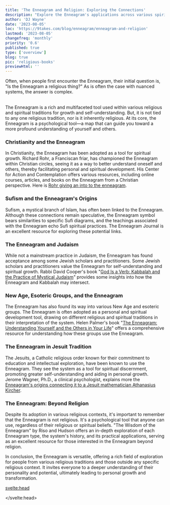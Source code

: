 ```yaml
---
title: 'The Enneagram and Religion: Exploring the Connections'
description: "Explore the Enneagram's applications across various spiritual traditions and its use as a universal tool for self-understanding"
author: 'DJ Wayne'
date: '2023-08-05'
loc: 'https://9takes.com/blog/enneagram/enneagram-and-religion'
lastmod: '2023-08-05'
changefreq: 'monthly'
priority: '0.6'
published: true
type: ['overview']
blog: true
pic: 'religious-books'
previewHtml: ''
---
```


<script>
	import  PopCard  from "../../lib/components/atoms/PopCard.svelte";
</script>

<p class="firstLetter">Often, when people first encounter the Enneagram, their initial question is, "Is the Enneagram a religious thing?" As is often the case with nuanced systems, the answer is complex.</p>

<div
	style="display: flex;
    justify-content: center;
    margin: 1rem 0;
	"
>
  <PopCard
		image={`/blogs/religious-books.webp`}
		showIcon={false}
		displayText=""
    altText="sacred books"
    tint={false}
		subtext=""
	/>
</div>

The Enneagram is a rich and multifaceted tool used within various religious and spiritual traditions for growth and self-understanding. But, it is not tied to any one religious tradition, nor is it inherently religious. At its core, the Enneagram is a psychological tool—a map that can guide you toward a more profound understanding of yourself and others.

### Christianity and the Enneagram

In Christianity, the Enneagram has been adopted as a tool for spiritual growth. Richard Rohr, a Franciscan friar, has championed the Enneagram within Christian circles, seeing it as a way to better understand oneself and others, thereby facilitating personal and spiritual development. His Center for Action and Contemplation offers various resources, including online courses, articles, and books on the Enneagram from a Christian perspective. Here is <a class="external-link" target="_blank" rel="noopener noreferrer" href="https://cac.org/daily-meditations/the-enneagram-an-introduction/" >Rohr giving an into to the enneagram</a>.

### Sufism and the Enneagram's Origins

Sufism, a mystical branch of Islam, has often been linked to the Enneagram. Although these connections remain speculative, the Enneagram symbol bears similarities to specific Sufi diagrams, and the teachings associated with the Enneagram echo Sufi spiritual practices. The Enneagram Journal is an excellent resource for exploring these potential links.

### The Enneagram and Judaism

While not a mainstream practice in Judaism, the Enneagram has found acceptance among some Jewish scholars and practitioners. Some Jewish scholars and practitioners value the Enneagram for self-understanding and spiritual growth. Rabbi David Cooper's book "<a class="external-link" target="_blank" rel="noopener noreferrer" href="https://www.amazon.com/God-Verb-Kabbalah-Practice-Mystical/dp/1573226947" >God Is a Verb: Kabbalah and the Practice of Mystical Judaism</a>" provides some insights into how the Enneagram and Kabbalah may intersect.

### New Age, Esoteric Groups, and the Enneagram

The Enneagram has also found its way into various New Age and esoteric groups. The Enneagram is often adopted as a personal and spiritual development tool, drawing on different religious and spiritual traditions in their interpretation of the system. Helen Palmer's book "<a class="external-link" target="_blank" rel="noopener noreferrer" href="https://www.amazon.com/Enneagram-Understanding-Yourself-Others-Your/dp/0062506838" >The Enneagram: Understanding Yourself and the Others in Your Life</a>" offers a comprehensive resource for understanding how these groups use the Enneagram.

### The Enneagram in Jesuit Tradition

The Jesuits, a Catholic religious order known for their commitment to education and intellectual exploration, have been known to use the Enneagram. They see the system as a tool for spiritual discernment, promoting greater self-understanding and aiding in personal growth. Jerome Wagner, Ph.D., a clinical psychologist, explains more the <a class="external-link" target="_blank" rel="noopener noreferrer" href="https://enneagramspectrum.com/173/history-of-the-enneagram/" > Enneagram's origins connecting it to a Jesuit mathematician Athanasius Kircher</a>.

### The Enneagram: Beyond Religion

Despite its adoption in various religious contexts, it's important to remember that the Enneagram is not religious. It's a psychological tool that anyone can use, regardless of their religious or spiritual beliefs. "The Wisdom of the Enneagram" by Riso and Hudson offers an in-depth exploration of each Enneagram type, the system's history, and its practical applications, serving as an excellent resource for those interested in the Enneagram beyond religion.

In conclusion, the Enneagram is versatile, offering a rich field of exploration for people from various religious traditions and those outside any specific religious context. It invites everyone to a deeper understanding of their personality and potential, ultimately leading to personal growth and transformation.

<svelte:head>

<script type="application/ld+json">
{
    "@context": "http://schema.org",
  "@graph": [
    {
      "@type": "Article",
      "articleBody": "Often, when people first encounter the Enneagram, their initial question is, \"Is the Enneagram a religious thing?\" The answer, as is often the case with nuanced systems, is not straightforward. The Enneagram is a rich and multifaceted tool used within various religious and spiritual traditions for growth and self-understanding. However, it is not tied exclusively to any one religious tradition or inherently religious. At its core, the Enneagram is a psychological tool—a kind of map that can guide us toward a more profound understanding of ourselves and others.",
      "creator" : ["DJ Wayne"],
      "author": {
        "@type": "Person",
        "name": "DJ Wayne",
        "sameAs": ["https://www.instagram.com/djwayne3/","https://www.youtube.com/@djwayne3","https://www.linkedin.com/in/davidtwayne/","https://twitter.com/djwayne3"
        ]
      },
      "dateModified": {
        "@type": "Date",
        "@value": "2023-08-04"
      },
      "datePublished": {
        "@type": "Date",
        "@value": "2023-08-04"
      },
      "description": "This blog post examines the various contexts in which the Enneagram has been applied, ranging from religious practices to psychological tools. It discusses how different religions and spiritual traditions, including Christianity, Sufism, Judaism, New Age groups, and the Jesuits, have adopted the Enneagram for spiritual growth and self-understanding.",
      "headline": "The Enneagram: A Spiritual Tool Beyond Religious Boundaries",
      "image": {
        "@type": "ImageObject",
        "height": 900,
        "url": "https://9takes.com/blogs/religious-books.webp",
        "width": 900
      },
      "mainEntityOfPage": {
        "@id": "https://9takes.com/blog/enneagram/enneagram-and-religion",
        "@type": "WebPage"
      },
      "publisher": {
        "@type": "Organization",
        "logo": {
          "@type": "ImageObject",
          "url": "https://9takes.com/brand/darkRubix.png"
        },
        "name": "9takes",
        "sameAs": ["https://www.instagram.com/9takesdotcom/", "https://twitter.com/9takesdotcom"
        ]
      }
    },
    {
      "@type": "FAQPage",
      "mainEntity": [
        {
          "@type": "Question",
          "acceptedAnswer": {
            "@type": "Answer",
            "text": "The Enneagram is a rich and multifaceted tool used within various religious and spiritual traditions for growth and self-understanding. However, it is not tied exclusively to any religious tradition or inherently religious."
          },
          "name": "Is the Enneagram a religious thing?"
        },
        {
          "@type": "Question",
          "acceptedAnswer": {
            "@type": "Answer",
            "text": "Christianity, Sufism, Judaism, New Age groups, and the Jesuits have adopted the Enneagram for spiritual growth and self-understanding."
          },
          "name": "Which religious and spiritual traditions have adopted the Enneagram?"
        },
        {
          "@type": "Question",
          "acceptedAnswer": {
            "@type": "Answer",
            "text": "Despite its adoption in various religious contexts, the Enneagram is not inherently religious. It's a psychological tool that anyone can use, regardless of their religious or spiritual beliefs."
          },
          "name": "Can the Enneagram be used outside religious contexts?"
        },
        {
          "@type": "Question",
          "acceptedAnswer": {
            "@type": "Answer",
            "text": "The Enneagram is a tool that offers a rich field of exploration for people from various religious traditions and those outside any specific religious context. It invites everyone to a deeper understanding of their personality and potentials, ultimately leading to personal growth and transformation."
          },
          "name": "What is the main benefit of using the Enneagram?"
        }
      ]
    }
  ]
}
</script>

</svelte:head>
